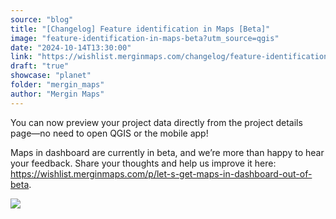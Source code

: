```yaml
---
source: "blog"
title: "[Changelog] Feature identification in Maps [Beta]"
image: "feature-identification-in-maps-beta?utm_source=qgis"
date: "2024-10-14T13:30:00"
link: "https://wishlist.merginmaps.com/changelog/feature-identification-in-maps-beta?utm_source=qgis"
draft: "true"
showcase: "planet"
folder: "mergin_maps"
author: "Mergin Maps"
---
```


<p>You can now preview your project data directly from the project details page—no need to open QGIS or the mobile app!</p><p>Maps in dashboard are currently in beta, and we’re more than happy to hear your feedback. Share your thoughts and help us improve it here: <a href="https://wishlist.merginmaps.com/p/let-s-get-maps-in-dashboard-out-of-beta" rel="noopener noreferrer nofollow" target="_blank">https://wishlist.merginmaps.com/p/let-s-get-maps-in-dashboard-out-of-beta</a>.</p><p></p><img src="https://vault.featureos.app/uploads/attachment/upload/thumb-ebcba20ec952231e4aae09faf2b65b8e.png" />
